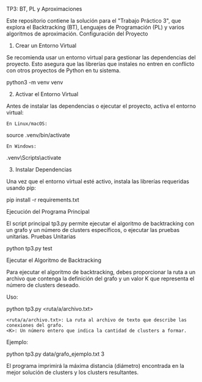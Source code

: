 TP3: BT, PL y Aproximaciones

Este repositorio contiene la solución para el "Trabajo Práctico 3", que explora el Backtracking (BT), Lenguajes de Programación (PL) y varios algoritmos de aproximación.
Configuración del Proyecto
1. Crear un Entorno Virtual

Se recomienda usar un entorno virtual para gestionar las dependencias del proyecto. Esto asegura que las librerías que instales no entren en conflicto con otros proyectos de Python en tu sistema.

python3 -m venv venv

2. Activar el Entorno Virtual

Antes de instalar las dependencias o ejecutar el proyecto, activa el entorno virtual:

    En Linux/macOS:

source .venv/bin/activate

    En Windows:

.venv\Scripts\activate

3. Instalar Dependencias

Una vez que el entorno virtual esté activo, instala las librerías requeridas usando pip:

pip install -r requirements.txt

Ejecución del Programa Principal

El script principal tp3.py permite ejecutar el algoritmo de backtracking con un grafo y un número de clusters específicos, o ejecutar las pruebas unitarias.
Pruebas Unitarias

python tp3.py test

Ejecutar el Algoritmo de Backtracking

Para ejecutar el algoritmo de backtracking, debes proporcionar la ruta a un archivo que contenga la definición del grafo y un valor K que representa el número de clusters deseado.

Uso:

python tp3.py <ruta/a/archivo.txt> <K>

    <ruta/a/archivo.txt>: La ruta al archivo de texto que describe las conexiones del grafo.
    <K>: Un número entero que indica la cantidad de clusters a formar.

Ejemplo:

python tp3.py data/grafo_ejemplo.txt 3

El programa imprimirá la máxima distancia (diámetro) encontrada en la mejor solución de clusters y los clusters resultantes.
